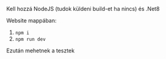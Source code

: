 Kell hozzá NodeJS (tudok küldeni build-et ha nincs) és .Net8

Website mappában:
1. `npm i`
2. `npm run dev`

Ezután mehetnek a tesztek
